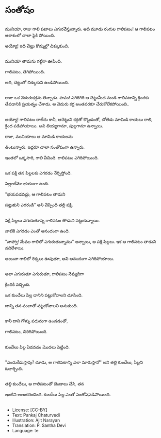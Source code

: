 # సంతోషం

##
మునియా, రాజు గాలి పటాలు ఎగురవేస్తున్నారు. అది మూడు రంగుల గాలిపటం! ఆ గాలిపటం ఆకాశంలో చాలా పైకి పోయింది.

అయ్యో! ఇది చెట్టు కొమ్మల్లో చిక్కుకుంది.

##
మునియా తాడును గట్టిగా ఊపింది.

గాలిపటం, తెగిపోయింది. 

అది, చెట్టులో చిక్కుకుని ఉండిపోయింది.

##
రాజు ఒక వెదురుకర్రను తెచ్చాడు. పాపం! ఎగిరెగిరి ఆ చెట్టుమీద నుండి గాలిపటాన్ని క్రిందకు తేవడానికి ప్రయత్నం చేశాడు. ఆ వెదురు కర్ర అంతవరకూ చేరుకోలేకపోయింది..

##
అయ్యో! గాలిపటం రాలేదు కానీ, ఆచెట్టుని కర్రతో కొట్టడంతో, బోలెడు మామిడి కాయలు రాలి, క్రింద పడిపోయాయి. అవి తియ్యగానూ, పుల్లగానూ ఉన్నాయి.

రాజు, మునియాలు ఆ మామిడి కాయలను

తింటున్నారు. ఇద్దరూ చాలా సంతోషంగా ఉన్నారు.

ఇంతలో ఒక్కసారి, గాలి వీచింది. గాలిపటం ఎగిరిపోయింది.

##
ఒక పక్షి తన పిల్లలకు ఎగరడం నేర్పిస్తోంది.

పిల్లలకేమో భయంగా ఉంది.

"భయపడవద్దు, ఆ గాలిపటం తాడుని

పట్టుకుని ఎగరండి" అని చెప్పింది తల్లి పక్షి. 

##
పక్షి పిల్లలు ఎగురుతూన్న గాలిపటం తాడుని పట్టుకున్నాయి.

వాటికి ఎగరడం ఎంతో ఆనందంగా ఉంది.

"వాహ్వా! మేము గాలిలో ఎగురుతున్నాము" అన్నాయి, ఆ పక్షి పిల్లలు. ఇక ఆ గాలిపటం తాడుని వదిలేశాయి. 

అయినా గాలిలో రెక్కలు ఊపుతూ, అవి ఆనందంగా ఎగిరిపోయాయి.

##
అలా ఎగురుతూ ఎగురుతూ, గాలిపటం నెమ్మదిగా

క్రిందికి వచ్చింది.

ఒక కుందేలు పిల్ల దానిని పట్టుకోవాలని చూసింది.

దాన్ని తన పంజాతో పట్టుకోవాలని అనుకుంది.

##
కానీ దాని గోళ్ళు పదునుగా ఉండడంతో,

గాలిపటం, చిరిగిపోయింది.

##
కుందేలు పిల్ల ఏడవడం మొదలు పెట్టింది.

##
"ఎందుకేడుస్తావు? చూడు, ఆ గాలిపటాన్ని ఎలా మారుస్తానో" అని తల్లి కుందేలు, పిల్లని ఓదార్చింది.

##
తల్లి కుందేలు, ఆ గాలిపటంతో జెండాలు చేసి, తన

ఇంటిని అలంకరించింది. కుందేలు పిల్ల ఎంతో సంతోషపడిపోయింది.

##
* License: [CC-BY]
* Text: Pankaj Chaturvedi
* Illustration: Ajit Narayan
* Translation: P. Santha Devi
* Language: te
